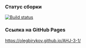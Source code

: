 ### Статус сборки

[![Build status](https://ci.appveyor.com/api/projects/status/h2mu0ahm28g9np8h?svg=true)](https://ci.appveyor.com/project/OlegBirykov/ahj-3-1)

### Ссылка на GitHub Pages

https://olegbirykov.github.io/AHJ-3-1/
